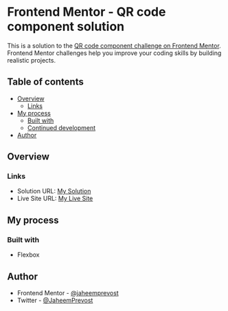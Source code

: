 # Frontend Mentor - QR code component solution

This is a solution to the [QR code component challenge on Frontend Mentor](https://www.frontendmentor.io/challenges/qr-code-component-iux_sIO_H). Frontend Mentor challenges help you improve your coding skills by building realistic projects. 

## Table of contents

- [Overview](#overview)
  - [Links](#links)
- [My process](#my-process)
  - [Built with](#built-with)
  - [Continued development](#continued-development)
- [Author](#author)

## Overview

### Links

- Solution URL: [My Solution](https://github.com/jaheemprevost/qr-code-component)
- Live Site URL: [My Live Site](https://jaheemprevost.github.io/qr-code-component/)

## My process

### Built with

- Flexbox

## Author

- Frontend Mentor - [@jaheemprevost](https://www.frontendmentor.io/profile/jaheemprevost)
- Twitter - [@JaheemPrevost](https://www.twitter.com/JaheemPrevost)

